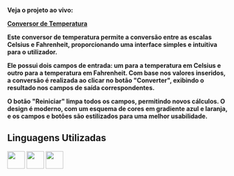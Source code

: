 **Veja o projeto ao vivo:**

[**Conversor de Temperatura**](https://ninja1375.github.io/Conversor-de-temperatura/)

**Este conversor de temperatura permite a conversão entre as escalas Celsius e Fahrenheit, proporcionando uma interface simples e intuitiva para o utilizador.**

**Ele possui dois campos de entrada: um para a temperatura em Celsius e outro para a temperatura em Fahrenheit. Com base nos valores inseridos, a conversão é realizada ao clicar no botão "Converter", exibindo o resultado nos campos de saída correspondentes.**

**O botão "Reiniciar" limpa todos os campos, permitindo novos cálculos. O design é moderno, com um esquema de cores em gradiente azul e laranja, e os campos e botões são estilizados para uma melhor usabilidade.**


## Linguagens Utilizadas ##

<a href="https://programartudo.blogspot.com/2024/05/html-o-que-e-e-qual-sua-funcionalidade.html?m=1" target="_blank"><img loading="lazy" src="https://cdn.jsdelivr.net/gh/devicons/devicon/icons/html5/html5-original.svg" width="40" height="40"/></a> <a href="https://programartudo.blogspot.com/2024/05/css-significado-e-funcionalidade.html?m=1" target="_blank"><img loading="lazy" src="https://cdn.jsdelivr.net/gh/devicons/devicon/icons/css3/css3-original.svg" width="40" height="40"/></a> <a href="https://programartudo.blogspot.com/2024/05/javascript-significado-e-funcionalidade.html?m=1" target="_blank"><img loading="lazy" src="https://cdn.jsdelivr.net/gh/devicons/devicon/icons/javascript/javascript-original.svg" width="40" height="40"/></a>
